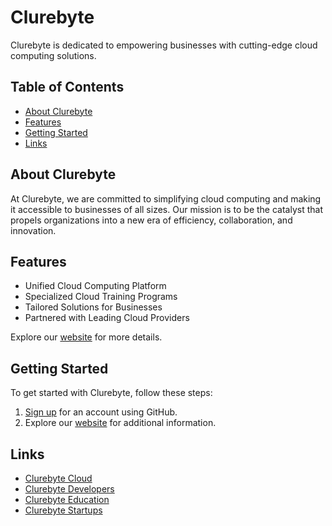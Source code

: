 # Clurebyte

Clurebyte is dedicated to empowering businesses with cutting-edge cloud computing solutions.

## Table of Contents

- [About Clurebyte](#about-clurebyte)
- [Features](#features)
- [Getting Started](#getting-started)
- [Links](#links)

## About Clurebyte

At Clurebyte, we are committed to simplifying cloud computing and making it accessible to businesses of all sizes. Our mission is to be the catalyst that propels organizations into a new era of efficiency, collaboration, and innovation.

## Features

- Unified Cloud Computing Platform
- Specialized Cloud Training Programs
- Tailored Solutions for Businesses
- Partnered with Leading Cloud Providers

Explore our [website](https://www.clurebyte.com/) for more details.

## Getting Started

To get started with Clurebyte, follow these steps:

1. [Sign up](https://www.clurebyte.com/signup-github) for an account using GitHub.
2. Explore our [website](https://www.clurebyte.com/) for additional information.


## Links

- [Clurebyte Cloud](https://cloud.clurebyte.com)
- [Clurebyte Developers](https://developers.clurebyte.com)
- [Clurebyte Education](https://education.clurebyte.com)
- [Clurebyte Startups](https://startups.clurebyte.com)

